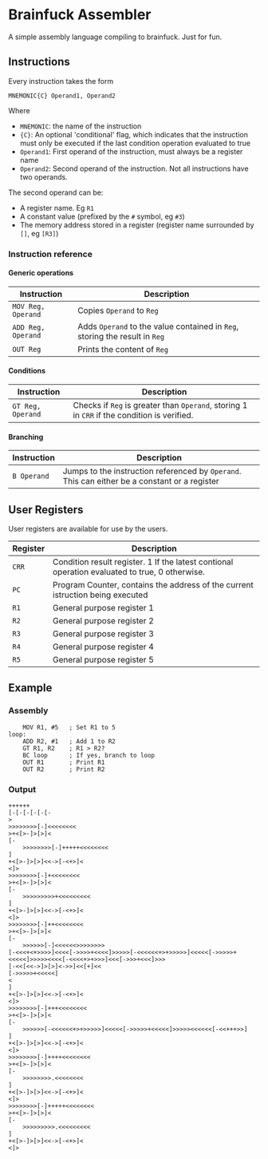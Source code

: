 # Brainfuck Assembler
A simple assembly language compiling to brainfuck. Just for fun.  

## Instructions
Every instruction takes the form
```
MNEMONIC{C} Operand1, Operand2
```
Where
- `MNEMONIC`: the name of the instruction
- `{C}`: An optional 'conditional' flag, which indicates that the instruction must only be executed if the last condition operation evaluated to true
- `Operand1`: First operand of the instruction, must always be a register name
- `Operand2`: Second operand of the instruction. Not all instructions have two operands.


The second operand can be:
- A register name. Eg `R1`
- A constant value (prefixed by the `#` symbol, eg `#3`)
- The memory address stored in a register (register name surrounded by `[]`, eg `[R3]`)

### Instruction reference
#### Generic operations
| Instruction | Description |
| -------- | ----------- |
| `MOV Reg, Operand` | Copies `Operand` to `Reg`  |
| `ADD Reg, Operand` | Adds `Operand` to the value contained in `Reg`, storing the result in `Reg`  |
| `OUT Reg` | Prints the content of `Reg` |

#### Conditions
| Instruction | Description |
| -------- | ----------- |
| `GT Reg, Operand` | Checks if `Reg` is greater than `Operand`, storing 1 in `CRR` if the condition is verified. |

#### Branching
| Instruction | Description |
| -------- | ----------- |
| `B Operand` | Jumps to the instruction referenced by `Operand`. This can either be a constant or a register |


## User Registers
User registers are available for use by the users.

| Register | Description |
| -------- | ----------- |
| `CRR`       | Condition result register. 1 If the latest contional operation evaluated to true, 0 otherwise. |
| `PC` | Program Counter, contains the address of the current istruction being executed |
| `R1` | General purpose register 1 |
| `R2` | General purpose register 2 |
| `R3` | General purpose register 3 |
| `R4` | General purpose register 4 |
| `R5` | General purpose register 5 |


## Example
### Assembly
```
    MOV R1, #5   ; Set R1 to 5
loop:
    ADD R2, #1   ; Add 1 to R2
    GT R1, R2    ; R1 > R2?
    BC loop      ; If yes, branch to loop
    OUT R1       ; Print R1
    OUT R2       ; Print R2
```
### Output
```
++++++
[-[-[-[-[-[-
>
>>>>>>>>[-]<<<<<<<<
>+<[>-]>[>]<
[-
    >>>>>>>>[-]+++++<<<<<<<<
]
+<[>-]>[>]<<->[-<+>]<
<]>
>>>>>>>>[-]+<<<<<<<<
>+<[>-]>[>]<
[-
    >>>>>>>>>+<<<<<<<<<
]
+<[>-]>[>]<<->[-<+>]<
<]>
>>>>>>>>[-]++<<<<<<<<
>+<[>-]>[>]<
[-
    >>>>>>[-]<<<<<<>>>>>>>>
[-<<<+<+>>>>]<<<<[->>>>+<<<<]>>>>>[-<<<<<<+>+>>>>>]<<<<<[->>>>>+<<<<<]>>>>><<<<[-<<<<+>+>>>]<<<[->>>+<<<]>>>
[-<<[<<->]>[>]<->>]<<[+]<<
[->>>>>+<<<<<]
<
]
+<[>-]>[>]<<->[-<+>]<
<]>
>>>>>>>>[-]+++<<<<<<<<
>+<[>-]>[>]<
[-
    >>>>>>[-<<<<<<+>+>>>>>]<<<<<[->>>>>+<<<<<]>>>>><<<<<<[-<<+++>>]
]
+<[>-]>[>]<<->[-<+>]<
<]>
>>>>>>>>[-]++++<<<<<<<<
>+<[>-]>[>]<
[-
    >>>>>>>>.<<<<<<<<
]
+<[>-]>[>]<<->[-<+>]<
<]>
>>>>>>>>[-]+++++<<<<<<<<
>+<[>-]>[>]<
[-
    >>>>>>>>>.<<<<<<<<<
]
+<[>-]>[>]<<->[-<+>]<
<]>

```